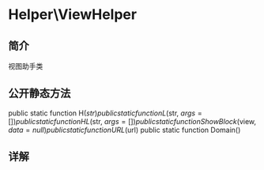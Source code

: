 # Helper\ViewHelper

## 简介

视图助手类

## 公开静态方法

public static function H($str)
    public static function L($str, $args = [])
    public static function HL($str, $args = [])
    public static function ShowBlock($view, $data = null)
    public static function URL($url)
    public static function Domain()

## 详解

